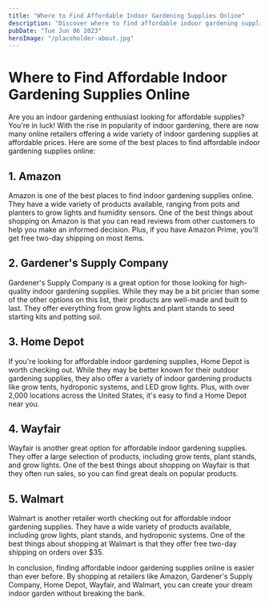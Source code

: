 ```yaml
---
title: "Where to Find Affordable Indoor Gardening Supplies Online"
description: "Discover where to find affordable indoor gardening supplies online. Get tips and recommendations to help you create your dream indoor garden without breaking the bank."
pubDate: "Tue Jun 06 2023"
heroImage: "/placeholder-about.jpg"
---
```


# Where to Find Affordable Indoor Gardening Supplies Online

Are you an indoor gardening enthusiast looking for affordable supplies? You&#39;re in luck! With the rise in popularity of indoor gardening, there are now many online retailers offering a wide variety of indoor gardening supplies at affordable prices. Here are some of the best places to find affordable indoor gardening supplies online:

## 1. Amazon

Amazon is one of the best places to find indoor gardening supplies online. They have a wide variety of products available, ranging from pots and planters to grow lights and humidity sensors. One of the best things about shopping on Amazon is that you can read reviews from other customers to help you make an informed decision. Plus, if you have Amazon Prime, you&#39;ll get free two-day shipping on most items.

## 2. Gardener&#39;s Supply Company

Gardener&#39;s Supply Company is a great option for those looking for high-quality indoor gardening supplies. While they may be a bit pricier than some of the other options on this list, their products are well-made and built to last. They offer everything from grow lights and plant stands to seed starting kits and potting soil.

## 3. Home Depot

If you&#39;re looking for affordable indoor gardening supplies, Home Depot is worth checking out. While they may be better known for their outdoor gardening supplies, they also offer a variety of indoor gardening products like grow tents, hydroponic systems, and LED grow lights. Plus, with over 2,000 locations across the United States, it&#39;s easy to find a Home Depot near you.

## 4. Wayfair

Wayfair is another great option for affordable indoor gardening supplies. They offer a large selection of products, including grow tents, plant stands, and grow lights. One of the best things about shopping on Wayfair is that they often run sales, so you can find great deals on popular products.

## 5. Walmart

Walmart is another retailer worth checking out for affordable indoor gardening supplies. They have a wide variety of products available, including grow lights, plant stands, and hydroponic systems. One of the best things about shopping at Walmart is that they offer free two-day shipping on orders over $35.

In conclusion, finding affordable indoor gardening supplies online is easier than ever before. By shopping at retailers like Amazon, Gardener&#39;s Supply Company, Home Depot, Wayfair, and Walmart, you can create your dream indoor garden without breaking the bank.